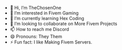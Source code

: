 - 👋 Hi, I’m TheChosenOne
- 👀 I’m interested in Fivem Gaming
- 🌱 I’m currently learning Hex Coding
- 💞️ I’m looking to collaborate on More Fivem Projects
- 📫 How to reach me Discord
- 😄 Pronouns: They Them
- ⚡ Fun fact: I like Making Fivem Servers.

<!---
District9Fivem/District9Fivem is a ✨ special ✨ repository because its `README.md` (this file) appears on your GitHub profile.
You can click the Preview link to take a look at your changes.
--->
